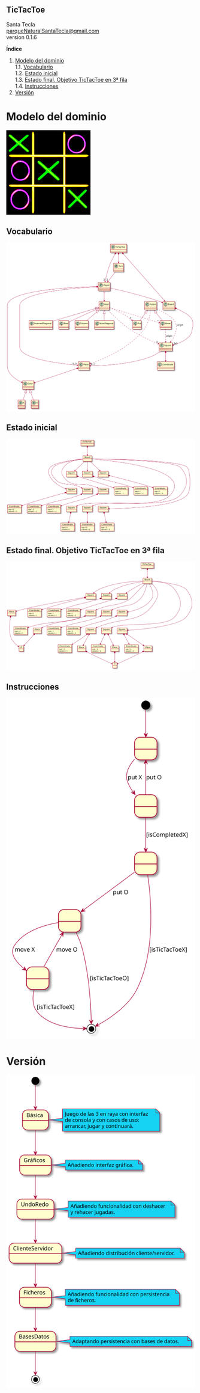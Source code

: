 ## TicTacToe
Santa Tecla  
[parqueNaturalSantaTecla@gmail.com](mailto:parqueNaturalSantaTecla@gmail.com)  
version 0.1.6  

**Índice**

1. [Modelo del dominio](#modelo-del-dominio)  
1.1. [Vocabulario](#vocabulario)  
1.2. [Estado inicial](#estado-inicial)  
1.3. [Estado final. Objetivo TicTacToe en 3ª fila](#estado-final-objetivo-tictactoe-en-3ª-fila)  
1.4. [Instrucciones](#instrucciones)  
2. [Versión](#version)

# Modelo del dominio  
  
![Tictactoe](docs/images/tictactoe.png)  
  
## Vocabulario

![Vocabulario](./docs/diagrams/out/modeloDeDominio/Vocabulario.svg)  
  
## Estado inicial  
  
![Estado_inicial](./docs/diagrams/out/modeloDeDominio/EstadoInicial.svg)  
  
## Estado final. Objetivo TicTacToe en 3ª fila

![Estado_final](./docs/diagrams/out/modeloDeDominio/EstadoFinal.svg)  
  
## Instrucciones  
  
![Instrucciones](./docs/diagrams/out/modeloDeDominio/Instrucciones.svg)  
  
# Versión  
  
![Version](./docs/diagrams/out/version/version.svg)  
